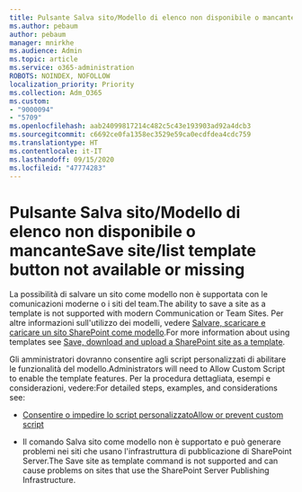 ```yaml
---
title: Pulsante Salva sito/Modello di elenco non disponibile o mancante
ms.author: pebaum
author: pebaum
manager: mnirkhe
ms.audience: Admin
ms.topic: article
ms.service: o365-administration
ROBOTS: NOINDEX, NOFOLLOW
localization_priority: Priority
ms.collection: Adm_O365
ms.custom:
- "9000094"
- "5709"
ms.openlocfilehash: aab24099817214c482c5c43e193903ad92a4dcb3
ms.sourcegitcommit: c6692ce0fa1358ec3529e59ca0ecdfdea4cdc759
ms.translationtype: HT
ms.contentlocale: it-IT
ms.lasthandoff: 09/15/2020
ms.locfileid: "47774283"
---
```

# <a name="save-sitelist-template-button-not-available-or-missing"></a><span data-ttu-id="5ab09-102">Pulsante Salva sito/Modello di elenco non disponibile o mancante</span><span class="sxs-lookup"><span data-stu-id="5ab09-102">Save site/list template button not available or missing</span></span>

<span data-ttu-id="5ab09-103">La possibilità di salvare un sito come modello non è supportata con le comunicazioni moderne o i siti del team.</span><span class="sxs-lookup"><span data-stu-id="5ab09-103">The ability to save a site as a template is not supported with modern Communication or Team Sites.</span></span> <span data-ttu-id="5ab09-104">Per altre informazioni sull'utilizzo dei modelli, vedere [Salvare, scaricare e caricare un sito SharePoint come modello](https://docs.microsoft.com/sharepoint/dev/general-development/save-download-and-upload-a-sharepoint-site-as-a-template).</span><span class="sxs-lookup"><span data-stu-id="5ab09-104">For more information about using templates see [Save, download and upload a SharePoint site as a template](https://docs.microsoft.com/sharepoint/dev/general-development/save-download-and-upload-a-sharepoint-site-as-a-template).</span></span>

<span data-ttu-id="5ab09-105">Gli amministratori dovranno consentire agli script personalizzati di abilitare le funzionalità del modello.</span><span class="sxs-lookup"><span data-stu-id="5ab09-105">Administrators will need to Allow Custom Script to enable the template features.</span></span> <span data-ttu-id="5ab09-106">Per la procedura dettagliata, esempi e considerazioni, vedere:</span><span class="sxs-lookup"><span data-stu-id="5ab09-106">For detailed steps, examples, and considerations see:</span></span>

- [<span data-ttu-id="5ab09-107">Consentire o impedire lo script personalizzato</span><span class="sxs-lookup"><span data-stu-id="5ab09-107">Allow or prevent custom script</span></span>](https://docs.microsoft.com/sharepoint/allow-or-prevent-custom-script)

- <span data-ttu-id="5ab09-108">Il comando Salva sito come modello non è supportato e può generare problemi nei siti che usano l'infrastruttura di pubblicazione di SharePoint Server.</span><span class="sxs-lookup"><span data-stu-id="5ab09-108">The Save site as template command is not supported and can cause problems on sites that use the SharePoint Server Publishing Infrastructure.</span></span>


